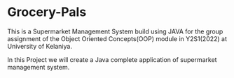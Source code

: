 # Grocery-Pals
This is a Supermarket Management System build using JAVA for the group assignment of the Object Oriented Concepts(OOP) module in Y2S1(2022) at University of Kelaniya.

In this Project we will create a Java complete application of supermarket management system.

